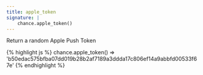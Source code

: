 ```yaml
---
title: apple_token
signature: |
    chance.apple_token()
---
```


Return a random Apple Push Token

{% highlight js %}
chance.apple_token()
=> 'b50edac575bfba07dd019b28b2af7189a3ddda17c806ef14a9abbfd00533f67e'
{% endhighlight %}
